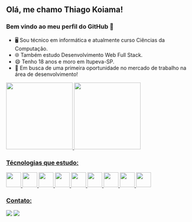 ## Olá, me chamo Thiago Koiama! 
### Bem vindo ao meu perfil do GitHub 👋

- 🖥 Sou técnico em informática e atualmente curso Ciências da Computação.
- 🌐 Também estudo Desenvolvimento Web Full Stack.
- 😄 Tenho 18 anos e moro em Itupeva-SP.
- 🚀 Em busca de uma primeira oportunidade no mercado de trabalho na área de desenvolvimento!

<div>
<a href="https://github.com/ThiKoiama">
<img height="180em" src="https://github-readme-stats.vercel.app/api/top-langs/?username=ThiKoiama&layout=compact&langs_count=7&theme=dracula"/>
<img height="180em" src="https://github-readme-stats.vercel.app/api?username=ThiKoiama&show_icons=true&theme=dracula&include_all_commits=true&count_private=true"/>
</div>

### Técnologias que estudo:
  
<div style="background-color:'red'">
<img height="40px" src="https://cdn.jsdelivr.net/gh/devicons/devicon/icons/html5/html5-original.svg" />
<img height="40px" src="https://cdn.jsdelivr.net/gh/devicons/devicon/icons/css3/css3-original.svg" />
<img height="40px" src="https://cdn.jsdelivr.net/gh/devicons/devicon/icons/javascript/javascript-original.svg" />
<img height="40px" src="https://cdn.jsdelivr.net/gh/devicons/devicon/icons/typescript/typescript-original.svg" />
<img height="40px" src="https://cdn.jsdelivr.net/gh/devicons/devicon/icons/react/react-original.svg" />
<img height="40px" src="https://cdn.jsdelivr.net/gh/devicons/devicon/icons/vuejs/vuejs-original.svg" />
<img height="40px" src="https://cdn.jsdelivr.net/gh/devicons/devicon/icons/nextjs/nextjs-original.svg" />
<img height="40px" src="https://cdn.jsdelivr.net/gh/devicons/devicon/icons/nodejs/nodejs-original.svg" />
<img height="40px" src="https://cdn.jsdelivr.net/gh/devicons/devicon/icons/nestjs/nestjs-plain.svg" />
</div>
  
### Contato:

<div>
<a href = "mailto:thiagokoiama@gmail.com"><img src="https://img.shields.io/badge/Gmail-D14836?style=for-the-badge&logo=gmail&logoColor=white" target="_blank"></a>
<a href="https://www.linkedin.com/in/thiago-koiama-550912152/" target="_blank"><img src="https://img.shields.io/badge/-LinkedIn-%230077B5?style=for-the-badge&logo=linkedin&logoColor=white" target="_blank"></a>   
</div>
